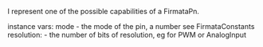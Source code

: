 I represent one of the possible capabilities of a FirmataPn. 

instance vars:
mode - the mode of the pin, a number see FirmataConstants
resolution: - the number of bits of resolution, eg for PWM or AnalogInput